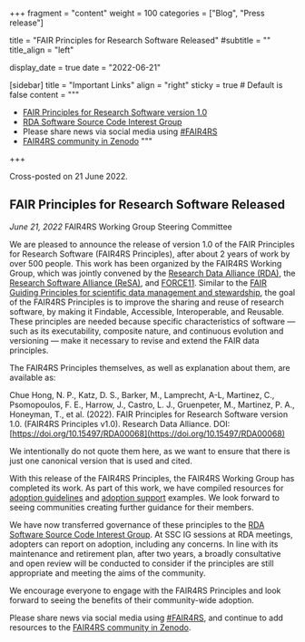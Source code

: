 +++
fragment = "content"
weight = 100
categories = ["Blog", "Press release"]

title = "FAIR Principles for Research Software Released"
#subtitle = ""
title_align = "left"

display_date = true
date = "2022-06-21"

[sidebar]
  title = "Important Links"
  align = "right"
  sticky = true # Default is false
  content = """

  * [FAIR Principles for Research Software version 1.0](https://doi.org/10.15497/RDA00068)
  * [RDA Software Source Code Interest Group](https://www.rd-alliance.org/groups/software-source-code-ig)
  * Please share news via social media using [#FAIR4RS](https://twitter.com/search?q=%23FAIR4RS)
  * [FAIR4RS community in Zenodo](https://zenodo.org/communities/fair4rs/)
  """

+++

Cross-posted on 21 June 2022.

FAIR Principles for Research Software Released
-----------------------------------------------------------------

_June 21, 2022_ FAIR4RS Working Group Steering Committee


We are pleased to announce the release of version 1.0 of the FAIR Principles for Research Software (FAIR4RS Principles), after about 2 years of work by over 500 people. This work has been organized by the FAIR4RS Working Group, which was jointly convened by the [Research Data Alliance (RDA)](https://www.rd-alliance.org/), the [Research Software Alliance (ReSA)](https://www.researchsoft.org/), and [FORCE11](https://force11.org/). Similar to the [FAIR Guiding Principles for scientific data management and stewardship](https://www.go-fair.org/fair-principles/), the goal of the FAIR4RS Principles is to improve the sharing and reuse of research software, by making it Findable, Accessible, Interoperable, and Reusable. These principles are needed because specific characteristics of software — such as its executability, composite nature, and continuous evolution and versioning — make it necessary to revise and extend the FAIR data principles.

The FAIR4RS Principles themselves, as well as explanation about them, are available as:

Chue Hong, N. P., Katz, D. S., Barker, M., Lamprecht, A-L, Martinez, C., Psomopoulos, F. E., Harrow, J., Castro, L. J., Gruenpeter, M., Martinez, P. A., Honeyman, T., et al. (2022). FAIR Principles for Research Software version 1.0. (FAIR4RS Principles v1.0). Research Data Alliance. DOI: [https://doi.org/10.15497/RDA00068](https://doi.org/10.15497/RDA00068)

We intentionally do not quote them here, as we want to ensure that there is just one canonical version that is used and cited.

With this release of the FAIR4RS Principles, the FAIR4RS Working Group has completed its work. As part of this work, we have compiled resources for [adoption guidelines](https://doi.org/10.5281/zenodo.6374598) and [adoption support](https://doi.org/10.5281/zenodo.6258365) examples. We look forward to seeing communities creating further guidance for their members.

We have now transferred governance of these principles to the [RDA Software Source Code Interest Group](https://www.rd-alliance.org/groups/software-source-code-ig). At SSC IG sessions at RDA meetings, adopters can report on adoption, including any concerns. In line with its maintenance and retirement plan, after two years, a broadly consultative and open review will be conducted to consider if the principles are still appropriate and meeting the aims of the community.

We encourage everyone to engage with the FAIR4RS Principles and look forward to seeing the benefits of their community-wide adoption.

Please share news via social media using [#FAIR4RS](https://twitter.com/search?q=%23FAIR4RS), and continue to add resources to the [FAIR4RS community in Zenodo](https://zenodo.org/communities/fair4rs/).

